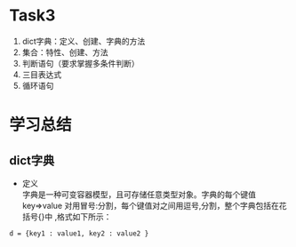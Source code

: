 Task3
=======
1. dict字典：定义、创建、字典的方法<br>
2. 集合：特性、创建、方法<br>
3. 判断语句（要求掌握多条件判断）<br>
4. 三目表达式<br>
5. 循环语句

学习总结
===
## dict字典
* 定义<br>
字典是一种可变容器模型，且可存储任意类型对象。字典的每个键值 key=>value 对用冒号:分割，每个键值对之间用逗号,分割，整个字典包括在花括号{}中 ,格式如下所示：
```
d = {key1 : value1, key2 : value2 }
```
